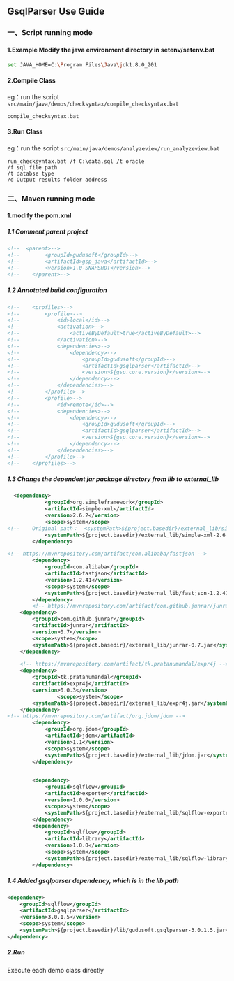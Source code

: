 ## GsqlParser Use Guide

### 一、Script running mode

#### 1.Example Modify the java environment directory in setenv/setenv.bat

```bash
set JAVA_HOME=C:\Program Files\Java\jdk1.8.0_201
```

#### 2.Compile Class
eg：run the script `src/main/java/demos/checksyntax/compile_checksyntax.bat`

```
compile_checksyntax.bat
```

#### 3.Run Class
eg：run the script `src/main/java/demos/analyzeview/run_analyzeview.bat`

```
run_checksyntax.bat /f C:\data.sql /t oracle
/f sql file path
/t databse type
/d Output results folder address
```

### 二、Maven running mode

#### 1.modify the pom.xml

##### 1.1 Comment parent project

```xml
<!--  <parent>-->
<!--        <groupId>gudusoft</groupId>-->
<!--        <artifactId>gsp_java</artifactId>-->
<!--        <version>1.0-SNAPSHOT</version>-->
<!--    </parent>-->
```

##### 1.2 Annotated build configuration

```xml
<!--    <profiles>-->
<!--        <profile>-->
<!--            <id>local</id>-->
<!--            <activation>-->
<!--                <activeByDefault>true</activeByDefault>-->
<!--            </activation>-->
<!--            <dependencies>-->
<!--                <dependency>-->
<!--                    <groupId>gudusoft</groupId>-->
<!--                    <artifactId>gsqlparser</artifactId>-->
<!--                    <version>${gsp.core.version}</version>-->
<!--                </dependency>-->
<!--            </dependencies>-->
<!--        </profile>-->
<!--        <profile>-->
<!--            <id>remote</id>-->
<!--            <dependencies>-->
<!--                <dependency>-->
<!--                    <groupId>gudusoft</groupId>-->
<!--                    <artifactId>gsqlparser</artifactId>-->
<!--                    <version>${gsp.core.version}</version>-->
<!--                </dependency>-->
<!--            </dependencies>-->
<!--        </profile>-->
<!--    </profiles>-->
```

##### 1.3 Change the dependent jar package directory from lib to external_lib

```xml
  <dependency>
            <groupId>org.simpleframework</groupId>
            <artifactId>simple-xml</artifactId>
            <version>2.6.2</version>
            <scope>system</scope>
<!--    Original path：  <systemPath>${project.basedir}/external_lib/simple-xml-2.6.2.jar</systemPath>  -->
            <systemPath>${project.basedir}/external_lib/simple-xml-2.6.2.jar</systemPath>
        </dependency>

<!-- https://mvnrepository.com/artifact/com.alibaba/fastjson -->
        <dependency>
            <groupId>com.alibaba</groupId>
            <artifactId>fastjson</artifactId>
            <version>1.2.41</version>
            <scope>system</scope>
            <systemPath>${project.basedir}/external_lib/fastjson-1.2.41.jar</systemPath>
        </dependency>
        <!-- https://mvnrepository.com/artifact/com.github.junrar/junrar -->
    <dependency>
        <groupId>com.github.junrar</groupId>
        <artifactId>junrar</artifactId>
        <version>0.7</version>
        <scope>system</scope>
        <systemPath>${project.basedir}/external_lib/junrar-0.7.jar</systemPath>
    </dependency>

    <!-- https://mvnrepository.com/artifact/tk.pratanumandal/expr4j -->
    <dependency>
        <groupId>tk.pratanumandal</groupId>
        <artifactId>expr4j</artifactId>
        <version>0.0.3</version>
                <scope>system</scope>
        <systemPath>${project.basedir}/external_lib/expr4j.jar</systemPath>
    </dependency>
<!-- https://mvnrepository.com/artifact/org.jdom/jdom -->
        <dependency>
            <groupId>org.jdom</groupId>
            <artifactId>jdom</artifactId>
            <version>1.1</version>
            <scope>system</scope>
            <systemPath>${project.basedir}/external_lib/jdom.jar</systemPath>
        </dependency>


        <dependency>
            <groupId>sqlflow</groupId>
            <artifactId>exporter</artifactId>
            <version>1.0.0</version>
            <scope>system</scope>
            <systemPath>${project.basedir}/external_lib/sqlflow-exporter.jar</systemPath>
        </dependency>
        <dependency>
            <groupId>sqlflow</groupId>
            <artifactId>library</artifactId>
            <version>1.0.0</version>
            <scope>system</scope>
            <systemPath>${project.basedir}/external_lib/sqlflow-library.jar</systemPath>
        </dependency>
```

##### 1.4  Added gsqlparser dependency, which is in the lib path

```xml
<dependency>
    <groupId>sqlflow</groupId>
    <artifactId>gsqlparser</artifactId>
    <version>3.0.1.5</version>
    <scope>system</scope>
    <systemPath>${project.basedir}/lib/gudusoft.gsqlparser-3.0.1.5.jar</systemPath>
</dependency>
```

##### 2.Run
Execute each demo class directly

